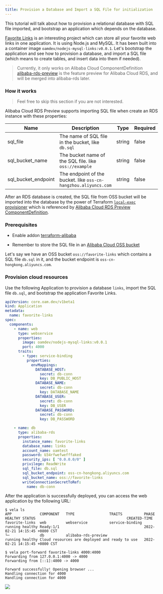 ```yaml
---
title: Provision a Database and Import a SQL File for initialization
---
```


This tutorial will talk about how to provision a relational database with SQL file imported, and bootstrap an
application which depends on the database.

[Favorite Links](https://github.com/kubevela-contrib/nodejs-mysql-links) is an interesting project which can store all
your favorite web links in one application. It is using Node.js and MySQL. It has been built into a container image
`oamdev/nodejs-mysql-links:v0.0.1`. Let's bootstrap the application and see how to provision a database, and import a SQL
file (which means to create tables, and insert data into them if needed).

> Currently, it only works on Alibaba Cloud
> ComponentDefinition [alibaba-rds-preview](https://github.com/oam-dev/catalog/blob/master/addons/terraform-alibaba/definitions/terraform-alibaba-rds-preview.yaml) is the feature preview for Alibaba Cloud RDS, and will be merged into alibaba-rds later.

### How it works

> Feel free to skip this section if you are not interested.

Alibaba Cloud RDS Preview supports importing SQL file when create an RDS instance with these properties:

| Name                | Description                                                     | Type   | Required | Default |
|---------------------|-----------------------------------------------------------------|--------|----------|---------|
| sql_file            | The name of SQL file in the bucket, like `db.sql`               | string | false    |         |
| sql_bucket_name     | The bucket name of the SQL file. like `oss://example`           | string | false    |         |
| sql_bucket_endpoint | The endpoint of the bucket. like `oss-cn-hangzhou.aliyuncs.com` | string | false    |         |

After an RDS database is created, the SQL file from OSS bucket will be imported into the database by the power of Terraform
[`local-exec` provisioner](https://github.com/kubevela-contrib/terraform-modules/blob/master/alibaba/rds-preview/main.tf#L24-L33)
which is referenced by [Alibaba Cloud RDS Preview ComponentDefinition](https://github.com/oam-dev/catalog/blob/master/addons/terraform-alibaba/definitions/terraform-alibaba-rds-preview.yaml#L23-L25).

### Prerequisites

- Enable addon [terraform-alibaba](../../../reference/addons/terraform)

- Remember to store the SQL file in an [Alibaba Cloud OSS bucket](./terraform/alibaba-oss)

Let's say we have an OSS bucket `oss://favorite-links` which contains a SQL file `db.sql` in it, and the bucket endpoint
is `oss-cn-hongkong.aliyuncs.com`.

### Provision cloud resources

Use the following Application to provision a database `links`, import the SQL file `db.sql`, and bootstrap the application
Favorite Links.

```yaml
apiVersion: core.oam.dev/v1beta1
kind: Application
metadata:
  name: favorite-links
spec:
  components:
    - name: web
      type: webservice
      properties:
        image: oamdev/nodejs-mysql-links:v0.0.1
        port: 4000
      traits:
        - type: service-binding
          properties:
            envMappings:
              DATABASE_HOST:
                secret: db-conn
                key: DB_PUBLIC_HOST
              DATABASE_NAME:
                secret: db-conn
                key: DATABASE_NAME
              DATABASE_USER:
                secret: db-conn
                key: DB_USER
              DATABASE_PASSWORD:
                secret: db-conn
                key: DB_PASSWORD

    - name: db
      type: alibaba-rds
      properties:
        instance_name: favorite-links
        database_name: links
        account_name: oamtest
        password: U34rfwefwefffaked
        security_ips: [ "0.0.0.0/0" ]
        privilege: ReadWrite
        sql_file: db.sql
        sql_bucket_endpoint: oss-cn-hongkong.aliyuncs.com
        sql_bucket_name: oss://favorite-links
        writeConnectionSecretToRef:
          name: db-conn

```

After the application is successfully deployed, you can access the web application by the following URL:

```shell
$ vela ls
APP           	COMPONENT	TYPE               	TRAITS         	PHASE  	HEALTHY	STATUS                                       	CREATED-TIME
favorite-links	web      	webservice         	service-binding	running	healthy	Ready:1/1                                    	2022-02-21 14:15:45 +0800 CST
└─            	db       	alibaba-rds-preview	               	running	healthy	Cloud resources are deployed and ready to use	2022-02-21 14:15:45 +0800 CST

```

```shell
$ vela port-forward favorite-links 4000:4000
Forwarding from 127.0.0.1:4000 -> 4000
Forwarding from [::1]:4000 -> 4000

Forward successfully! Opening browser ...
Handling connection for 4000
Handling connection for 4000
```

![](https://kubevela-assets.oss-cn-beijing.aliyuncs.com/gifs/db-import-sql-sample-favorite-links.gif)

